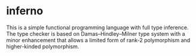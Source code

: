 # inferno
This is a simple functional programming language with full type inference.
The type checker is based on Damas–Hindley–Milner type system with a minor enhancement
that allows a limited form of rank-2 polymorphism and higher-kinded polymorphism.

